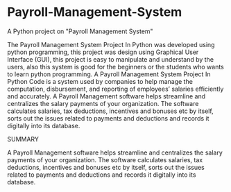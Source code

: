 # Payroll-Management-System
A Python project on "Payroll Management System"

The Payroll Management System Project In Python was developed using python programming, this project was design using Graphical User Interface (GUI), this project is easy to manipulate and understand by the users, also this system is good for the beginners or the students who wants to learn python programming.
A Payroll Management System Project In Python Code is a system used by companies to help manage the computation, disbursement, and reporting of employees’ salaries efficiently and accurately. A Payroll Management software helps streamline and centralizes the salary payments of your organization. The software calculates salaries, tax deductions, incentives and bonuses etc by itself, sorts out the issues related to payments and deductions and records it digitally into its database.




SUMMARY

A Payroll Management software helps streamline and centralizes the salary payments of your organization. The software calculates salaries, tax deductions, incentives and bonuses etc by itself, sorts out the issues related to payments and deductions and records it digitally into its database.
